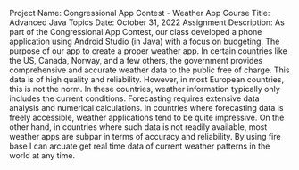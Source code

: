 
Project Name: Congressional App Contest - Weather App
Course Title: Advanced Java Topics
Date: October 31, 2022
Assignment Description: As part of the Congressional App Contest, our class developed a phone application using Android Studio (in Java) with a focus on budgeting. The purpose of our app to create a proper weather app. In certain countries like the US, Canada, Norway, and a few others, the government provides comprehensive and accurate weather data to the public free of charge. This data is of high quality and reliability. However, in most European countries, this is not the norm. In these countries, weather information typically only includes the current conditions. Forecasting requires extensive data analysis and numerical calculations. In countries where forecasting data is freely accessible, weather applications tend to be quite impressive. On the other hand, in countries where such data is not readily available, most weather apps are subpar in terms of accuracy and reliability. By using fire base I can arcuate get real time data of current weather patterns in the world at any time.




